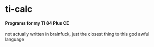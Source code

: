 # ti-calc

#### Programs for my TI 84 Plus CE

not actually written in brainfuck, just the closest thing to this god awful language
